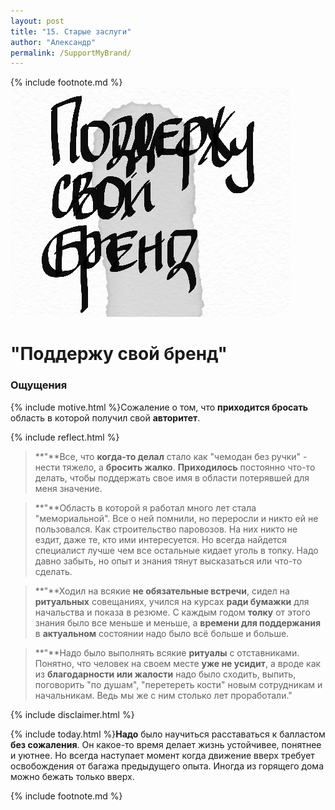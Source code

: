 ```yaml
---
layout: post
title: "15. Старые заслуги"
author: "Александр"
permalink: /SupportMyBrand/
---
```

{% include footnote.md %}
!["Поддержу свой бренд"](/_img/15.jpg)
# "Поддержу свой бренд"

### Ощущения
{% include motive.html %}Сожаление о том, что **приходится бросать** область в которой получил свой **авторитет**.

{% include reflect.html %}
>**"**Все, что **когда-то делал** стало как "чемодан без ручки" - нести тяжело, а **бросить жалко**. **Приходилось** постоянно что-то делать, чтобы поддержать свое имя в области потерявшей для меня значение.

>**"**Область в которой я работал много лет стала "мемориальной". Все о ней помнили, но переросли и никто ей не пользовался. Как строительство паровозов. На них никто не ездит, даже те, кто ими интересуется. Но всегда найдется специалист лучше чем все остальные кидает уголь в топку. Надо давно забыть, но опыт и знания тянут высказаться или что-то сделать.

>**"**Ходил на всякие **не обязательные встречи**, сидел на **ритуальных** совещаниях, учился на курсах **ради бумажки** для начальства и показа в резюме. С каждым годом **толку** от этого знания было все меньше и меньше, а **времени для поддержания** в **актуальном** состоянии надо было всё больше и больше. 

>**"**Надо было выполнять всякие **ритуалы** с отставниками. Понятно, что человек на своем месте **уже не усидит**, а вроде как из **благодарности или жалости** надо было сходить, выпить, поговорить "по душам", "перетереть кости" новым сотрудникам и начальникам. Ведь мы же с ним столько лет проработали." 

{% include disclaimer.html %}

{% include today.html %}**Надо** было научиться расставаться к балластом **без сожаления**. Он какое-то время делает жизнь устойчивее, понятнее и уютнее. Но всегда наступает момент когда движение вверх требует освобождения от багажа предыдущего опыта. Иногда из горящего дома можно бежать только вверх. 

{% include footnote.md %}
